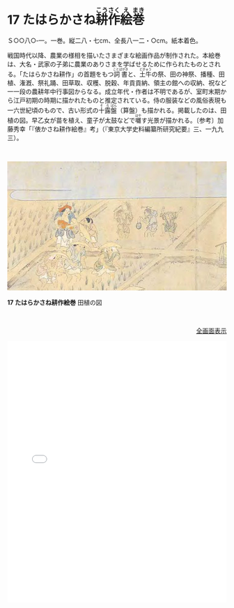 # 17 たはらかさね<ruby>耕<rp>(</rp><rt>こう</rt><rp>)</rp></ruby><ruby>作<rp>(</rp><rt>さく</rt><rp>)</rp></ruby><ruby>絵<rp>(</rp><rt>え</rt><rp>)</rp></ruby><ruby>巻<rp>(</rp><rt>まき</rt><rp>)</rp></ruby>

Ｓ○○八○‐一。一巻。縦二八・七cm、全長八一二・○cm。紙本着色。

戦国時代以降、農業の様相を描いたさまざまな絵画作品が制作された。本絵巻は、大名・武家の子弟に農業のありさまを学ばせるために作られたものとされる。「たはらかさね耕作」の首題をもつ<ruby>詞書<rp>(</rp><rt>ことばがき</rt><rp>)</rp></ruby>と、<ruby>土牛<rp>(</rp><rt>どぎゅう</rt><rp>)</rp></ruby>の祭、田の神祭、播種、田植、潅漑、祭礼踊、田草取、収穫、脱穀、年貢貢納、領主の館への収納、祝など一一段の農耕年中行事図からなる。成立年代・作者は不明であるが、室町末期から江戸初期の時期に描かれたものと推定されている。侍の服装などの風俗表現も一六世紀頃のもので、古い形式の<ruby>十<rp>(</rp><rt>そ</rt><rp>)</rp></ruby><ruby>露<rp>(</rp><rt>ろ</rt><rp>)</rp></ruby><ruby>盤<rp>(</rp><rt>ばん</rt><rp>)</rp></ruby>（算盤）も描かれる。掲載したのは、田植の図。早乙女が苗を植え、童子が太鼓などで<ruby>囃<rp>(</rp><rt>はや</rt><rp>)</rp></ruby>す光景が描かれる。〔参考〕加藤秀幸「『俵かさね耕作絵巻』考」（『東京大学史料編纂所研究紀要』三、一九九三）。

<br/>

![Screenshot](../img/017.jpeg)

**17 たはらかさね耕作絵巻** 田植の図

<br/>

<p style="text-align: right;">
    <a target="_blank" href="../mirador/?manifest=https://nakamura196.github.io/iiif0/iiif/tahara.json">全画面表示</a>
</p>

<iframe allow="fullscreen" src="../icv/?manifest=https://nakamura196.github.io/iiif0/iiif/tahara.json" width="100%" height="600px" frameBorder="0"></iframe>